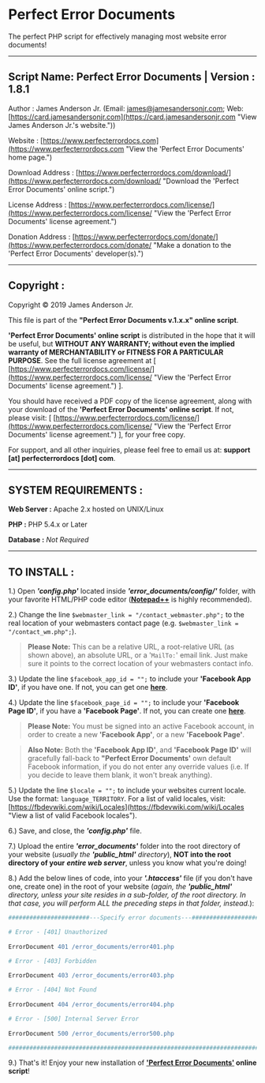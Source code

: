 Perfect Error Documents
=======================

The perfect PHP script for effectively managing most website error documents! 

-----------------------------------------------------------------------
Script Name: Perfect Error Documents | Version : 1.8.1
-----------------------------------------------------------------------

Author : James Anderson Jr. (Email: [james@jamesandersonjr.com](https://www.jamesandersonjr.com/contact_james.php "Contact James Anderson Jr. via email."); Web: [https://card.jamesandersonjr.com](https://card.jamesandersonjr.com "View James Anderson Jr.'s website.")) 

Website : [https://www.perfecterrordocs.com](https://www.perfecterrordocs.com "View the 'Perfect Error Documents' home page.")

Download Address : [https://www.perfecterrordocs.com/download/](https://www.perfecterrordocs.com/download/ "Download the 'Perfect Error Documents' online script.")

License Address : [https://www.perfecterrordocs.com/license/](https://www.perfecterrordocs.com/license/ "View the 'Perfect Error Documents' license agreement.")

Donation Address : [https://www.perfecterrordocs.com/donate/](https://www.perfecterrordocs.com/donate/ "Make a donation to the 'Perfect Error Documents' developer(s).")

-----------------------------------------------------------------------
Copyright :
-----------------------------------------------------------------------

Copyright © 2019 James Anderson Jr.


This file is part of the **"Perfect Error Documents v.1.x.x" online script**.

**'Perfect Error Documents' online script** is distributed in the hope that it will be useful, but **WITHOUT ANY WARRANTY; without even the implied warranty of MERCHANTABILITY or FITNESS FOR A PARTICULAR PURPOSE**. See the full license agreement at [ [https://www.perfecterrordocs.com/license/](https://www.perfecterrordocs.com/license/ "View the 'Perfect Error Documents' license agreement.") ].

You should have received a PDF copy of the license agreement, along with your download of the **'Perfect Error Documents' online script**. If not, please visit: [ [https://www.perfecterrordocs.com/license/](https://www.perfecterrordocs.com/license/ "View the 'Perfect Error Documents' license agreement.") ], for your free copy.

For support, and all other inquiries, please feel free to email us at: **support [at] perfecterrordocs [dot] com**.

-----------------------------------------------------------------------
SYSTEM REQUIREMENTS :
-----------------------------------------------------------------------

**Web Server :** Apache 2.x hosted on UNIX/Linux

**PHP :** PHP 5.4.x or Later

**Database :** *Not Required*

-----------------------------------------------------------------------
TO INSTALL :
-----------------------------------------------------------------------

 1.) Open ***'config.php'*** located inside ***'error_documents/config/'*** folder, with your favorite HTML/PHP code editor ([**Notepad++**](https://notepad-plus-plus.org/ "Get Notepad++") is highly recommended).

 2.) Change the line `$webmaster_link = "/contact_webmaster.php";` to the real location of your webmasters contact page (e.g. `$webmaster_link = "/contact_wm.php";`).
 
>**Please Note:** This can be a relative URL, a root-relative URL (as shown above), an absolute URL, or a '`MailTo:`' email link. Just make sure it points to the correct location of your webmasters contact info.

 3.) Update the line `$facebook_app_id = "";` to include your **'Facebook App ID'**, if you have one. If not, you can get one [**here**](https://developers.facebook.com "Get a Facebook App ID").

 4.) Update the line `$facebook_page_id = "";` to include your **'Facebook Page ID'**, if you have a **'Facebook Page'**. If not, you can create one [**here**](https://www.facebook.com/pages/create/ "Create a Facebook Page").

>**Please Note:** You must be signed into an active Facebook account, in order to create a new **'Facebook App'**, or a new **'Facebook Page'**.

>**Also Note:** Both the **'Facebook App ID'**, and **'Facebook Page ID'** will gracefully fall-back to **"Perfect Error Documents'** own default Facebook information, if you do not enter any override values (i.e. If you decide to leave them blank, it won't break anything).

 5.) Update the line `$locale = "";` to include your websites current locale. Use the format: `language_TERRITORY`. For a list of valid locales, visit: [https://fbdevwiki.com/wiki/Locales](https://fbdevwiki.com/wiki/Locales "View a list of valid Facebook locales").

 6.) Save, and close, the ***'config.php'*** file.

 7.) Upload the entire ***'error_documents'*** folder into the root directory of your website (*usually the* ***'public_html'*** *directory*), **NOT into the root directory of your** ***entire web server***, unless you know what you're doing!

 8.) Add the below lines of code, into your ***'.htaccess'*** file (if you don't have one, create one) in the root of your website (*again, the* ***'public_html'*** *directory, unless your site resides in a sub-folder, of the root directory. In that case, you will perform *ALL* the preceding steps in *that* folder, instead.*):

```apache
#######################---Specify error documents---#######################

# Error - [401] Unauthorized
 
ErrorDocument 401 /error_documents/error401.php

# Error - [403] Forbidden
 
ErrorDocument 403 /error_documents/error403.php

# Error - [404] Not Found
 
ErrorDocument 404 /error_documents/error404.php

# Error - [500] Internal Server Error
 
ErrorDocument 500 /error_documents/error500.php

###########################################################################
```
 9.) That's it! Enjoy your new installation of **['Perfect Error Documents'](https://www.perfecterrordocs.com "View the 'Perfect Error Documents' home page.") online script**!